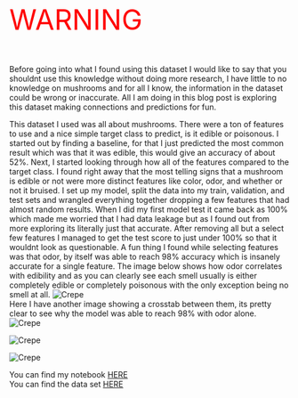 <html>
<body>
<p style="font-size:50px;color:red;">WARNING</p>
</body>
</html>

Before going into what I found using this dataset I would like to say that you shouldnt use this knowledge without doing more research, I have little to no knowledge on mushrooms and for all I know, the information in the dataset could be wrong or inaccurate. All I am doing in this blog post is exploring this dataset making connections and predictions for fun. 

This dataset I used was all about mushrooms. There were a ton of features to use and a nice simple target class to predict, is it edible or poisonous. I started out by finding a baseline, for that I just predicted the most common result which was that it was edible, this would give an accuracy of about 52%. Next, I started looking through how all of the features compared to the target class. I found right away that the most telling signs that a mushroom is edible or not were more distinct features like color, odor, and whether or not it bruised. I set up my model, split the data into my train, validation, and test sets and wrangled everything together dropping a few features that had almost random results. When I did my first model test it came back as 100% which made me worried that I had data leakage but as I found out from more exploring its literally just that accurate. After removing all but a select few features I managed to get the test score to just under 100% so that it wouldnt look as questionable. A fun thing I found while selecting features was that odor, by itself was able to reach 98% accuracy which is insanely accurate for a single feature. The image below shows how odor correlates with edibility and as you can clearly see each smell usually is either completely edible or completely poisonous with the only exception being no smell at all.
![Crepe](https://i.gyazo.com/96614313865713a18f5cd781dd99fed0.png)
<br>
Here I have another image showing a crosstab between them, its pretty clear to see why the model was able to reach 98% with odor alone.
![Crepe](https://i.gyazo.com/413812b68cfe5c2485a01e0aa26c9168.png)
<br>

![Crepe](https://i.gyazo.com/95f881605c3a9b9527d6c4d02e72aba2.png)
<br>

![Crepe](https://i.gyazo.com/e7f8ca97facac4363c7b7c4491046445.png)
<br>

You can find my notebook <a href="https://colab.research.google.com/drive/1kf_AvXFXsRE280SIYOV19M0v2RYLARe9?usp=sharing">HERE</a>    
You can find the data set <a href="https://www.kaggle.com/uciml/mushroom-classification">HERE</a>
